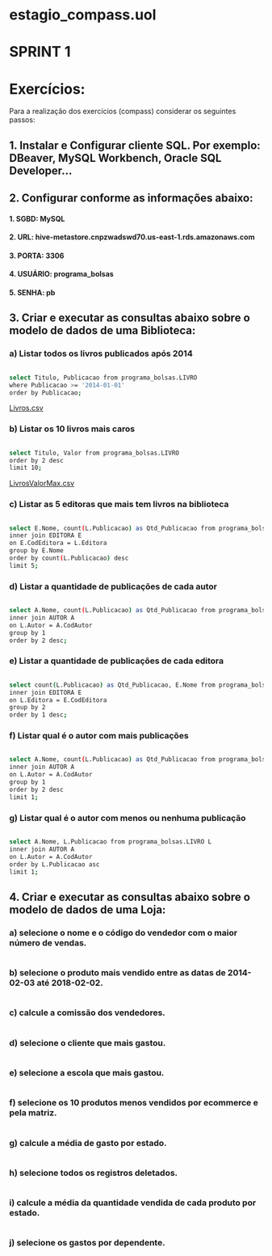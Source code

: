 # estagio_compass.uol

# SPRINT 1
# Exercícios:
Para a realização dos exercícios (compass) considerar os seguintes passos:

## 1. Instalar e Configurar cliente SQL. Por exemplo: DBeaver, MySQL Workbench, Oracle SQL Developer…

## 2. Configurar conforme as informações abaixo:

#### 1. SGBD: MySQL
#### 2. URL: hive-metastore.cnpzwadswd70.us-east-1.rds.amazonaws.com
#### 3. PORTA: 3306
#### 4. USUÁRIO: programa_bolsas
#### 5. SENHA: pb

## 3. Criar e executar as consultas abaixo sobre o modelo de dados de uma Biblioteca:

### a) Listar todos os livros publicados após 2014

```sh

select Titulo, Publicacao from programa_bolsas.LIVRO
where Publicacao >= '2014-01-01'
order by Publicacao;

```
[Livros.csv](https://github.com/AriHenrique/estagio_compass.uol/files/9262155/Livros.csv)

### b) Listar os 10 livros mais caros

```sh

select Titulo, Valor from programa_bolsas.LIVRO
order by 2 desc
limit 10;

```
[LivrosValorMax.csv](https://github.com/AriHenrique/estagio_compass.uol/files/9262480/LivrosValorMax.csv)

### c) Listar as 5 editoras que mais tem livros na biblioteca

```sh

select E.Nome, count(L.Publicacao) as Qtd_Publicacao from programa_bolsas.LIVRO L
inner join EDITORA E
on E.CodEditora = L.Editora
group by E.Nome 
order by count(L.Publicacao) desc
limit 5;

```

### d) Listar a quantidade de publicações de cada autor

```sh

select A.Nome, count(L.Publicacao) as Qtd_Publicacao from programa_bolsas.LIVRO L
inner join AUTOR A
on L.Autor = A.CodAutor
group by 1 
order by 2 desc;

```
### e) Listar a quantidade de publicações de cada editora

```sh

select count(L.Publicacao) as Qtd_Publicacao, E.Nome from programa_bolsas.LIVRO L
inner join EDITORA E
on L.Editora = E.CodEditora
group by 2 
order by 1 desc;

```
### f) Listar qual é o autor com mais publicações

```sh

select A.Nome, count(L.Publicacao) as Qtd_Publicacao from programa_bolsas.LIVRO L
inner join AUTOR A
on L.Autor = A.CodAutor
group by 1 
order by 2 desc
limit 1;

```
### g) Listar qual é o autor com menos ou nenhuma publicação

```sh

select A.Nome, L.Publicacao from programa_bolsas.LIVRO L
inner join AUTOR A
on L.Autor = A.CodAutor
order by L.Publicacao asc
limit 1;

```

## 4. Criar e executar as consultas abaixo sobre o modelo de dados de uma Loja:

### a) selecione o nome e o código do vendedor com o maior número de vendas.
```sh

```
### b) selecione o produto mais vendido entre as datas de 2014-02-03 até 2018-02-02.
```sh

```
### c) calcule a comissão dos vendedores.
```sh

```
### d) selecione o cliente que mais gastou.
```sh

```
### e) selecione a escola que mais gastou.
```sh

```
### f) selecione os 10 produtos menos vendidos por ecommerce e pela matriz.
```sh

```
### g) calcule a média de gasto por estado.
```sh

```
### h) selecione todos os registros deletados.
```sh

```
### i) calcule a média da quantidade vendida de cada produto por estado.
```sh

```
### j) selecione os gastos por dependente.
```sh

```